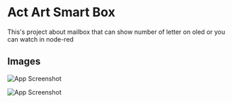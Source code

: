# Act Art Smart Box

This's project about mailbox that can show number of letter on oled or you can watch in node-red

## Images

![App Screenshot](https://lh3.googleusercontent.com/pw/ADCreHcM2AfNkXlt8GS1V4O-G2TkUZjvnqggA5dhv_6l-3qxchNe5kvMAp0UxX1bLU0-QEQeGsyT4xYG_XAusrtoxHP8_DXjOS3subuRKbhIdcElpRTqF0yw0ENH8gaaMbwWDPXYWYj8gUoduNeYsi6nshfeSG6Xkl9DRmGWeMd3N8WpWuM1osidkOLOqiwIF8p0mOCy-S_BXyMAnJGrCHjcVGWTa1sPUwxcpf_Gr7sxAhU4h2yOYBKxCzASwACxjufK_m69xdBZw62ZBHrqltyYzpWHto07YvLjoBCvElaCbp82cg1q6NIl7eHN3MklJy8LqKy7WkFXLX2zg_1s6ZczvdlanuPap70xwCAPtQ9BVQqZq1UTopPnLR70hDLBnvC7Koh1EvWvEGGFsf7_LkPVXNyMSLF1-bKXaXx0zTc8GmubrgIcPVOHvKTWlX7RcdKkGGOVcJrTNU4RUmScqQ5jBP1nn1o2Psqw0aOvtF6l41T9eaMgXfllCIrvma-OyK2Bvf1gUqh6PgMQu0Vl3cF_vf2t8RkjTDN5vSZ62d1s4OiRt8Z4mtDqZPwS32C4p-ps8Vt-xkDDWJhb04z4rZOn0x9-jkmZbjxLUDvuK6QPEGEQT38rIrG7QQRIdHQ584cwVQ6hg_CvENEiIfES86wjexe3VUw2YnyUETRndbX8DPSEhDI30_aMu9qV0DzcYB-nkfP-PF6WBtfaZWVuxCD94cPnsuZTcSWu3i_6rSBKTFDAKb-HbuAhb8hZ8yiVb46DmJ4qiByGfFb93OMZznjky7Mf5weLTS9F2DBdJLaMU9esHyLJyy1iSTpUiVnF6ev1qifBZOgNue4p3eozzJyaensEpAwceYDaQKXGlkUo8Ca6lW4VaRTSl7NM1l4ehjiQuWjmKkvlMIi3vwBwpacpZ3mMlJZEdcPTZmOtNiADGVuzu8On4MWtcdnmadmIvDtoUhiH1AlcOX_v4_Wvc1Lc0sR9qqrjaqrWwANIdFSR6_YjvQ2MbPrtSOY9av5JZmbplUx24zIRt90A6YCdN3IN-c07lTHF4mb3FZwBpF91L_nmqCqsxHU9chGbQE0a4anDXoggQpvjRE2a04XQIkz5xsgz9gNut35WDwBmlXgjilXE0JKXZhrRrz34=w698-h931-s-no-gm?authuser=2)

![App Screenshot](https://lh3.googleusercontent.com/pw/ADCreHdjjXJ3sT8nle00sOoRXkq-nVOoqcmoopUr0NMLQU7U09lXV33yE9DHRwgniz5AqHhOua2JajKrOq7rtgfFyO6ugl2jMHOwmaksb69lNogtYKhAIheDjsNwl5v6ANkydK0HroXEY4Nlfg79o7hPzPWGa49j9U0By1K1tC4MtCi_jlR_Q1jAkNYaESZfyDf2BCg0PI8W1C9EnvNVf01N5mfYgVyEKSWy8SktASxd_9N_62MqQAK7XmZl3Ln9zLLCkFnNbnt2TFfmbTCpKlINRh7mvNAgnEjw4uWmtaEchnm1vrYsuwH7o5_p1eqP6weG9nchgO3ilIMncAHxayujLCDeuVS9TNe9jWgH3PRSSv-qi3Uw8HXYYaWPZnEz-pNHerzxkXxnj_h_F-gfNcweMr_1X3RcOHoTlBAGYAedoGIGxAEjkjf8nKwB4gWtZF4ONnTPbUqEp_29jeNLqlbKoyBCE_paE79PlE1zX1-E787Z0Xy6-zhKbEvX_8H857iafxtcU5d1XqkQgIQRQkb0-UNZMrSEIm-ZZvVdsjmDFhmW6zpdg8vSXbUdR3YjHod0sm0Rw85TLMsI9MLJdt_Q3mteThc3CPkKFfIltSgGgRa_82Nyt8CC7CUlbP2Yawq4P70MTSSwNf4J677sP-T5-udvu-RrPt1PvwNj-9HSyD2XnfG0KhMwA6_zEQuD7I5XLwwxYvmvJfZ8gkFappMtnG0R4ZGV_0kXzdWfWAq5M0nRbIgl0wVySFxXyDivVSURwKU9l-lm2Hlksv9P_Bp_p25sZF7zyRgXCOaIV2P3JMXzwpWQkOK_Jk03IhdUl35BnreOdKLnCLfYvByU2dGBT6G77PwYd6rv5kJjvM1QPT7L954wkV5_O6t5HyX-62fn2FMfFOAWqsQoXQC6UBZ3ECaBhmAy45q2EMRY4xCoZcZnp5YGKEwsUQwOG5lQ63X6YjnyABb_Xx2vNEny_Q6mbOZiIKJljgG3PmKKDoPYOrJ67_sGBxm4JdNTTYlGjaVO9D_zqisMSeq4Z8rlCsh8GtM73xpGFJGtczWTzDiPSLCEXlEgnn2gopVVml8BAV6g6TtwCI2lvVpgShMSSPym-OGrKAWMrMw2K3Hxs9hUCEEm3NjqHv9WaqL0=w698-h931-s-no-gm?authuser=2)


